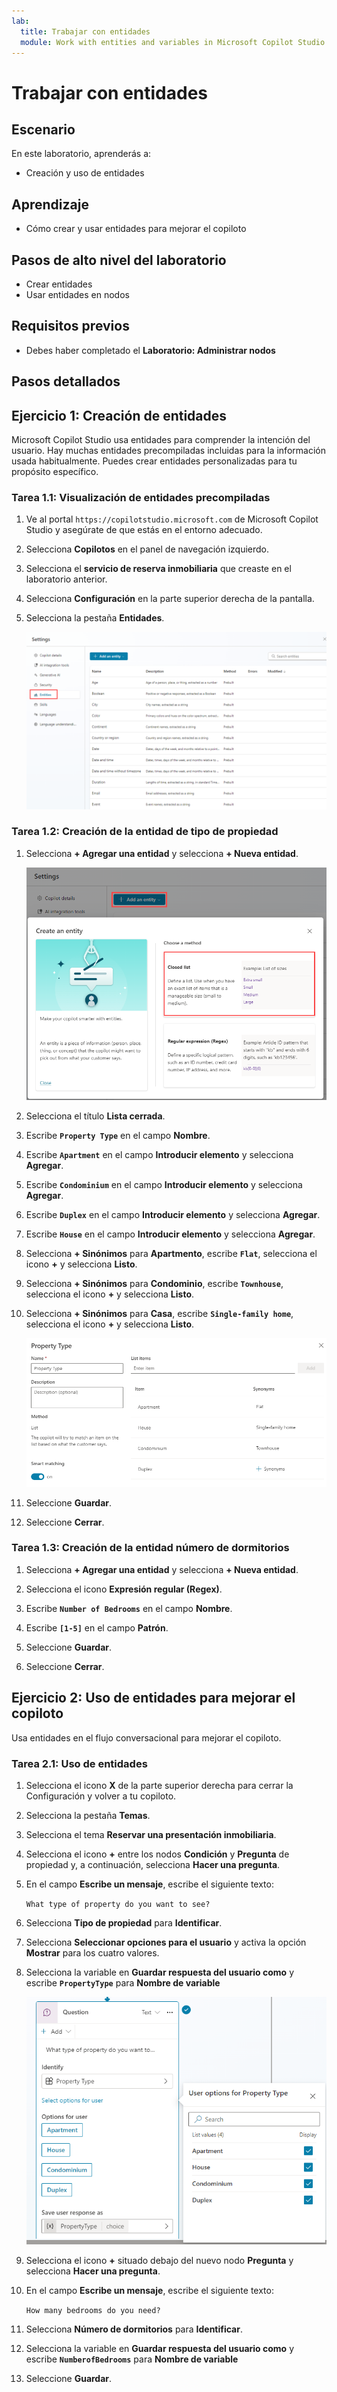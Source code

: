 ```yaml
---
lab:
  title: Trabajar con entidades
  module: Work with entities and variables in Microsoft Copilot Studio
---
```


# Trabajar con entidades

## Escenario

En este laboratorio, aprenderás a:

- Creación y uso de entidades

## Aprendizaje

- Cómo crear y usar entidades para mejorar el copiloto

## Pasos de alto nivel del laboratorio

- Crear entidades
- Usar entidades en nodos
  
## Requisitos previos

- Debes haber completado el **Laboratorio: Administrar nodos**

## Pasos detallados

## Ejercicio 1: Creación de entidades

Microsoft Copilot Studio usa entidades para comprender la intención del usuario. Hay muchas entidades precompiladas incluidas para la información usada habitualmente. Puedes crear entidades personalizadas para tu propósito específico.

### Tarea 1.1: Visualización de entidades precompiladas

1. Ve al portal `https://copilotstudio.microsoft.com` de Microsoft Copilot Studio y asegúrate de que estás en el entorno adecuado.

1. Selecciona **Copilotos** en el panel de navegación izquierdo.

1. Selecciona el **servicio de reserva inmobiliaria** que creaste en el laboratorio anterior.

1. Selecciona **Configuración** en la parte superior derecha de la pantalla.

1. Selecciona la pestaña **Entidades**.

    ![Captura de pantalla de la pestaña Entidades.](../media/system-entities.png)

### Tarea 1.2: Creación de la entidad de tipo de propiedad

1. Selecciona **+ Agregar una entidad** y selecciona **+ Nueva entidad**.

    ![Captura de pantalla de la selección del método para una nueva entidad.](../media/add-an-entity.png)

1. Selecciona el título **Lista cerrada**.

1. Escribe **`Property Type`** en el campo **Nombre**.

1. Escribe **`Apartment`** en el campo **Introducir elemento** y selecciona **Agregar**.

1. Escribe **`Condominium`** en el campo **Introducir elemento** y selecciona **Agregar**.

1. Escribe **`Duplex`** en el campo **Introducir elemento** y selecciona **Agregar**.

1. Escribe **`House`** en el campo **Introducir elemento** y selecciona **Agregar**.

1. Selecciona **+ Sinónimos** para **Apartmento**, escribe **`Flat`**, selecciona el icono **+** y selecciona **Listo**.

1. Selecciona **+ Sinónimos** para **Condominio**, escribe **`Townhouse`**, selecciona el icono **+** y selecciona **Listo**.

1. Selecciona **+ Sinónimos** para **Casa**, escribe **`Single-family home`**, selecciona el icono **+** y selecciona **Listo**.

    ![Captura de pantalla de la nueva entidad.](../media/add-list-entity.png)

1. Seleccione **Guardar**.

1. Seleccione **Cerrar**.

### Tarea 1.3: Creación de la entidad número de dormitorios

1. Selecciona **+ Agregar una entidad** y selecciona **+ Nueva entidad**.

1. Selecciona el icono **Expresión regular (Regex)**.

1. Escribe **`Number of Bedrooms`** en el campo **Nombre**.

1. Escribe **`[1-5]`** en el campo **Patrón**.

1. Seleccione **Guardar**.

1. Seleccione **Cerrar**.

## Ejercicio 2: Uso de entidades para mejorar el copiloto

Usa entidades en el flujo conversacional para mejorar el copiloto.

### Tarea 2.1: Uso de entidades

1. Selecciona el icono **X** de la parte superior derecha para cerrar la Configuración y volver a tu copiloto.

1. Selecciona la pestaña **Temas**.

1. Selecciona el tema **Reservar una presentación inmobiliaria**.

1. Selecciona el icono **+** entre los nodos **Condición** y **Pregunta** de propiedad y, a continuación, selecciona **Hacer una pregunta**.

1. En el campo **Escribe un mensaje**, escribe el siguiente texto:

    `What type of property do you want to see?`

1. Selecciona **Tipo de propiedad** para **Identificar**.

1. Selecciona **Seleccionar opciones para el usuario** y activa la opción **Mostrar** para los cuatro valores.

1. Selecciona la variable en **Guardar respuesta del usuario como** y escribe **`PropertyType`** para **Nombre de variable**

    ![Captura de pantalla de la nueva entidad.](../media/question-node-entity.png)

1. Selecciona el icono **+** situado debajo del nuevo nodo **Pregunta** y selecciona **Hacer una pregunta**.

1. En el campo **Escribe un mensaje**, escribe el siguiente texto:

    `How many bedrooms do you need?`

1. Selecciona **Número de dormitorios** para **Identificar**.

1. Selecciona la variable en **Guardar respuesta del usuario como** y escribe **`NumberofBedrooms`** para **Nombre de variable**

1. Seleccione **Guardar**.
